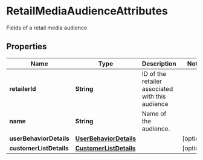 

# RetailMediaAudienceAttributes

Fields of a retail media audience

## Properties

| Name | Type | Description | Notes |
|------------ | ------------- | ------------- | -------------|
|**retailerId** | **String** | ID of the retailer associated with this audience |  |
|**name** | **String** | Name of the audience. |  |
|**userBehaviorDetails** | [**UserBehaviorDetails**](UserBehaviorDetails.md) |  |  [optional] |
|**customerListDetails** | [**CustomerListDetails**](CustomerListDetails.md) |  |  [optional] |



